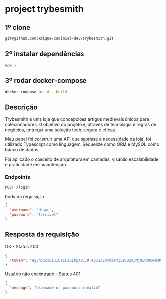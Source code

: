 # project trybesmith
## 1º clone
```bash
git@github.com:kaique-cadimiel-dev/trybesmith.git
```

## 2º instalar dependências

```bash
npm i
```
## 3º rodar docker-compose

```bash
docker-compose up -d --build
```
<h2>Descrição</h2>
<p>Trybesmith é uma loja que concepciona artigos medievais únicos para colecionadores. O objetivo do projeto é, através de tecnologia e regras de negócios, entregar uma solução tech, segura e eficaz.</p>
<p>Meu papel foi construir uma API que suprisse a necessidade da loja, foi utilizado Typescript como linguagem, Sequelize como ORM e MySQL como banco de dados.</p>
<p>Foi aplicado o conceito de arquitetura em camadas, visando escalabilidade e praticidade em manutenção.</p>

### Endpoints

``
POST /login
``
<p>body da requisição</p>

```json
{
  "username": "Hagar",
  "password": "terrível"
}

```

<h2>Resposta da requisição</h2>

<p>OK - Status 200</p>

```json
{
  "token": "eyJhbGciOiJIUzICI6IkpXVCJ9.eyJ1c2VybmFtZSI60ZX3MjQ0NDUxMzR9.MvgRtzy1wWJhOPKJnSSZX8"
}

```
<p>Usuário não encontrado - Status 401</p>

```json
{
  "message": "Username or password invalid"
}

```